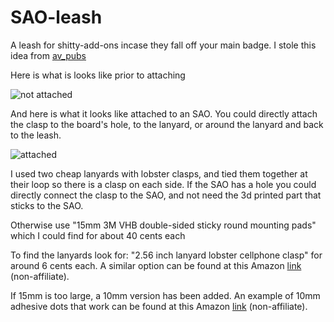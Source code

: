 # SAO-leash
A leash for shitty-add-ons incase they fall off your main badge. I stole this idea from [av_pubs](https://twitter.com/av_pubs)

Here is what is looks like prior to attaching

![not attached](https://raw.githubusercontent.com/seeess/SAO-leash/main/sao.leash.png "not attached")

And here is what it looks like attached to an SAO. You could directly attach the clasp to the board's hole, to the lanyard, or around the lanyard and back to the leash.

![attached](https://raw.githubusercontent.com/seeess/SAO-leash/main/sao.leash.attached.png "attached")

I used two cheap lanyards with lobster clasps, and tied them together at their loop so there is a clasp on each side. If the SAO has a hole you could directly connect the clasp to the SAO, and not need the 3d printed part that sticks to the SAO.

Otherwise use "15mm 3M VHB double-sided sticky round mounting pads" which I could find for about 40 cents each

To find the lanyards look for: "2.56 inch lanyard lobster cellphone clasp" for around 6 cents each. A similar option can be found at this Amazon [link](https://www.amazon.com/gp/product/B0B1VWPZDJ) (non-affiliate).

If 15mm is too large, a 10mm version has been added. An example of 10mm adhesive dots that work can be found at this Amazon [link](https://www.amazon.com/dp/B092ZV88CM) (non-affiliate).